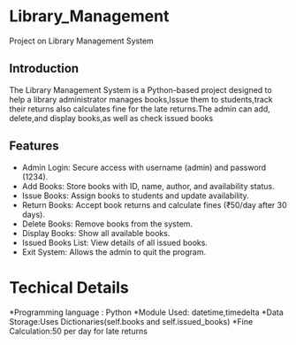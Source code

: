 # Library_Management
Project on Library Management System

## Introduction
The Library Management System is a Python-based project designed to help a library administrator manages books,Issue them to students,track their returns
also calculates fine for the late returns.The admin can add, delete,and display books,as well as check issued books

## Features
* Admin Login: Secure access with username (admin) and password (1234).
* Add Books: Store books with ID, name, author, and availability status.
* Issue Books: Assign books to students and update availability.
* Return Books: Accept book returns and calculate fines (₹50/day after 30 days).
* Delete Books: Remove books from the system.
* Display Books: Show all available books.
* Issued Books List: View details of all issued books.
* Exit System: Allows the admin to quit the program.

# Techical Details
*Programming language : Python
*Module Used: datetime,timedelta
*Data Storage:Uses Dictionaries(self.books and self.issued_books)
*Fine Calculation:50 per day for late returns


